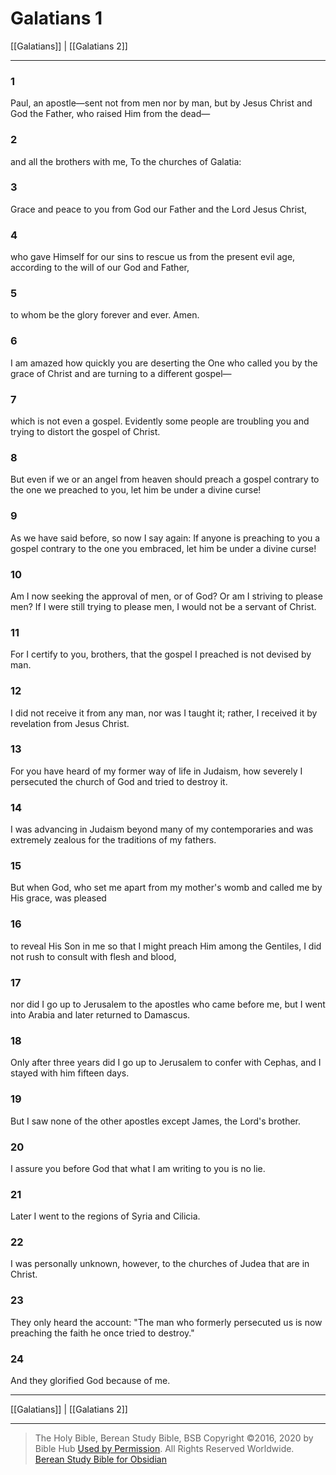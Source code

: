 # Galatians 1

[[Galatians]] | [[Galatians 2]]

---

### 1
Paul, an apostle—sent not from men nor by man, but by Jesus Christ and God the Father, who raised Him from the dead—

### 2
and all the brothers with me, To the churches of Galatia:

### 3
Grace and peace to you from God our Father and the Lord Jesus Christ,

### 4
who gave Himself for our sins to rescue us from the present evil age, according to the will of our God and Father,

### 5
to whom be the glory forever and ever. Amen.

### 6
I am amazed how quickly you are deserting the One who called you by the grace of Christ and are turning to a different gospel—

### 7
which is not even a gospel. Evidently some people are troubling you and trying to distort the gospel of Christ.

### 8
But even if we or an angel from heaven should preach a gospel contrary to the one we preached to you, let him be under a divine curse!

### 9
As we have said before, so now I say again: If anyone is preaching to you a gospel contrary to the one you embraced, let him be under a divine curse!

### 10
Am I now seeking the approval of men, or of God? Or am I striving to please men? If I were still trying to please men, I would not be a servant of Christ.

### 11
For I certify to you, brothers, that the gospel I preached is not devised by man.

### 12
I did not receive it from any man, nor was I taught it; rather, I received it by revelation from Jesus Christ.

### 13
For you have heard of my former way of life in Judaism, how severely I persecuted the church of God and tried to destroy it.

### 14
I was advancing in Judaism beyond many of my contemporaries and was extremely zealous for the traditions of my fathers.

### 15
But when God, who set me apart from my mother's womb and called me by His grace, was pleased

### 16
to reveal His Son in me so that I might preach Him among the Gentiles, I did not rush to consult with flesh and blood,

### 17
nor did I go up to Jerusalem to the apostles who came before me, but I went into Arabia and later returned to Damascus.

### 18
Only after three years did I go up to Jerusalem to confer with Cephas, and I stayed with him fifteen days.

### 19
But I saw none of the other apostles except James, the Lord's brother.

### 20
I assure you before God that what I am writing to you is no lie.

### 21
Later I went to the regions of Syria and Cilicia.

### 22
I was personally unknown, however, to the churches of Judea that are in Christ.

### 23
They only heard the account: "The man who formerly persecuted us is now preaching the faith he once tried to destroy."

### 24
And they glorified God because of me.

---

[[Galatians]] | [[Galatians 2]]

---

> The Holy Bible, Berean Study Bible, BSB
> Copyright &copy;2016, 2020 by Bible Hub
> [Used by Permission](https://berean.bible/terms.htm). All Rights Reserved Worldwide.
> [Berean Study Bible for Obsidian](https://github.com/gapmiss/berean-study-bible-for-obsidian)

